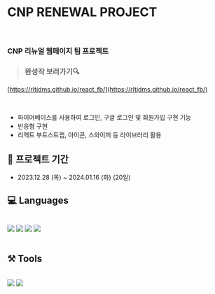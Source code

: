 # CNP RENEWAL PROJECT

<br>

### CNP 리뉴얼 웹페이지 팀 프로젝트

> ### 완성작 보러가기🔍
[https://rltjdms.github.io/react_fb/](https://rltjdms.github.io/react_fb/)

<br>

- 파이어베이스를 사용하여 로그인, 구글 로그인 및 회원가입 구현 기능
- 반응형 구현
- 리액트 부트스트랩, 아이콘, 스와이퍼 등 라이브러리 활용

## 📁 프로젝트 기간

- 2023.12.28 (목) ~ 2024.01.16 (화) (20일)

## 💻 Languages

<br>

<div>
  <img src="https://img.shields.io/badge/CSS3-1572B6?style=flat&logo=css3&logoColor=white"/>
  <img src="https://img.shields.io/badge/JAVASCRIPT-F7DF1E?style=flat&logo=javascript&logoColor=white"/>
  <img src="https://img.shields.io/badge/REACT-61DAFB?style=flat&logo=react&logoColor=white"/>
  <img src="https://img.shields.io/badge/SCSS-CC6699?style=flat&logo=sass&logoColor=white"/>
</div>
<br>

## ⚒️ Tools

<br>
<div>
  <img src="https://img.shields.io/badge/VSCODE-007ACC?style=flat&logo=VisualStudioCode&logoColor=white"/>
  <img src="https://img.shields.io/badge/GITHUB-181717?style=flat&logo=Github&logoColor=white"/>
</div>
<br>
